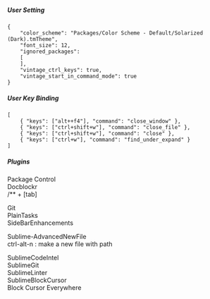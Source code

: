 

##### User Setting
```
{
	"color_scheme": "Packages/Color Scheme - Default/Solarized (Dark).tmTheme",
	"font_size": 12,
	"ignored_packages":
	[
	],
	"vintage_ctrl_keys": true,
	"vintage_start_in_command_mode": true
}
```

##### User Key Binding
```
[
	{ "keys": ["alt++f4"], "command": "close_window" },
	{ "keys": ["ctrl+shift+w"], "command": "close_file" },
	{ "keys": ["ctrl+shift+w"], "command": "close" },
	{ "keys": ["ctrl+w"], "command": "find_under_expand" }
]
```


##### Plugins
Package Control  
Docblockr  
  /** + [tab]

Git  
PlainTasks  
SideBarEnhancements  

Sublime-AdvancedNewFile  
  ctrl-alt-n : make a new file with path  

SublimeCodeIntel  
SublimeGit  
SublimeLinter  
SublimeBlockCursor  
Block Cursor Everywhere  






